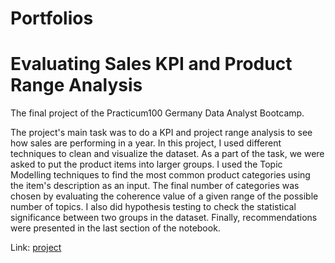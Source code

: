 # Portfolios
# Evaluating Sales KPI and Product Range Analysis
The final project of the Practicum100 Germany Data Analyst Bootcamp. 

The project's main task was to do a KPI and project range analysis to see how sales are performing in a year. In this project, I used different techniques to clean and visualize the dataset. As a part of the task, we were asked to put the product items into larger groups. I used the Topic Modelling techniques to find the most common product categories using the item's description as an input. The final number of categories was chosen by evaluating the coherence value of a given range of the possible number of topics. I also did hypothesis testing to check the statistical significance between two groups in the dataset. Finally, recommendations were presented in the last section of the notebook.


Link: [project](https://www.youtube.com/watch?v=VuKIN9S8Ivs)